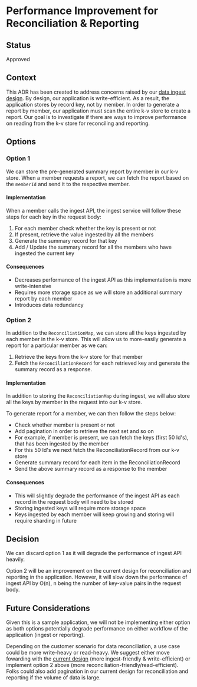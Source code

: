 # Performance Improvement for Reconciliation & Reporting

## Status

Approved

## Context

This ADR has been created to address concerns raised by our [data ingest design](01-data-ingest.md#4-k-v-design---expensive-to-reconcile--report). By design, our application is write-efficient. As a result, the application stores by record key, not by member. In order to generate a report by member, our application must scan the entire k-v store to create a report. Our goal is to investigate if there are ways to improve performance on reading from the k-v store for reconciling and reporting.

## Options

### Option 1

We can store the pre-generated summary report by member in our k-v store. When a member requests a report, we can fetch the report based on the `memberId` and send it to the respective member.

#### Implementation

When a member calls the ingest API, the ingest service will follow these steps for each key in the request body:

1. For each member check whether the key is present or not
2. If present, retrieve the value ingested by all the members
3. Generate the summary record for that key
4. Add / Update the summary record for all the members who have ingested the current key

#### Consequences

- Decreases performance of the ingest API as this implementation is more write-intensive
- Requires more storage space as we will store an additional summary report by each member
- Introduces data redundancy

### Option 2

In addition to the `ReconciliationMap`, we can store all the keys ingested by each member in the k-v store. This will allow us to more-easily generate a report for a particular member as we can:

1. Retrieve the keys from the k-v store for that member
2. Fetch the `ReconciliationRecord` for each retrieved key and generate the summary record as a response.

#### Implementation

In addition to storing the `ReconciliationMap` during ingest, we will also store all the keys by member in the request into our k-v store.

To generate report for a member, we can then follow the steps below:

- Check whether member is present or not
- Add pagination in order to retrieve the next set and so on
- For example, if member is present, we can fetch the keys (first 50 Id's), that has been ingested by the member
- For this 50 Id's we next fetch the ReconciliationRecord from our k-v store
- Generate summary record for each item in the ReconciliationRecord
- Send the above summary record as a response to the member

#### Consequences

- This will slightly degrade the performance of the ingest API as each record in the request body will need to be stored
- Storing ingested keys will require more storage space
- Keys ingested by each member will keep growing and storing will require sharding in future

## Decision

We can discard option 1 as it will degrade the performance of ingest API heavily.

Option 2 will be an improvement on the current design for reconciliation and reporting in the application. However, it will slow down the performance of ingest API by O(n), n being the number of key-value pairs in the request body.

## Future Considerations

Given this is a sample application, we will not be implementing either option as both options potentially degrade performance on either workflow of the application (ingest or reporting).

Depending on the customer scenario for data reconciliation, a use case could be more write-heavy or read-heavy. We suggest either move fowarding with the [current design](./01-data-ingest.md) (more ingest-friendly & write-efficient) or implement option 2 above (more reconciliation-friendly/read-efficient). Folks could also add pagination in our current design for reconciliation and reporting if the volume of data is large.
